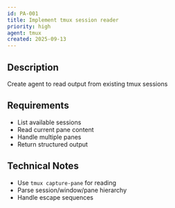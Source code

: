 ```yaml
---
id: PA-001
title: Implement tmux session reader
priority: high
agent: tmux
created: 2025-09-13
---
```


## Description
Create agent to read output from existing tmux sessions

## Requirements
- List available sessions
- Read current pane content
- Handle multiple panes
- Return structured output

## Technical Notes
- Use `tmux capture-pane` for reading
- Parse session/window/pane hierarchy
- Handle escape sequences